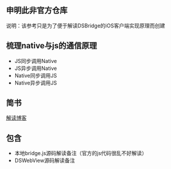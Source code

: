 ## 申明此非官方仓库

说明：该参考只是为了便于解读DSBridge的iOS客户端实现原理而创建

## 梳理native与js的通信原理
- JS同步调用Native
- JS异步调用Native
- Native同步调用JS
- Native异步调用JS
## 简书
[解读博客](https://www.jianshu.com/nb/50656865)

## 包含

- 本地bridge.js源码解读备注（官方的js代码很乱不好解读）
- DSWebView源码解读备注 
